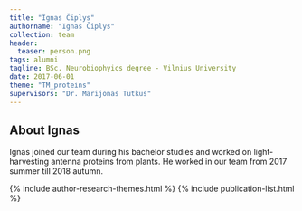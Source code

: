 ```yaml
---
title: "Ignas Čiplys"
authorname: "Ignas Čiplys"
collection: team
header:
  teaser: person.png
tags: alumni
tagline: BSc. Neurobiophyics degree - Vilnius University
date: 2017-06-01
theme: "TM_proteins"
supervisors: "Dr. Marijonas Tutkus"
---
```


<h2>About Ignas</h2>
Ignas joined our team during his bachelor studies and worked on light-harvesting antenna proteins from plants. He worked in our team from 2017 summer till 2018 autumn.


{% include author-research-themes.html %}
{% include publication-list.html %}

